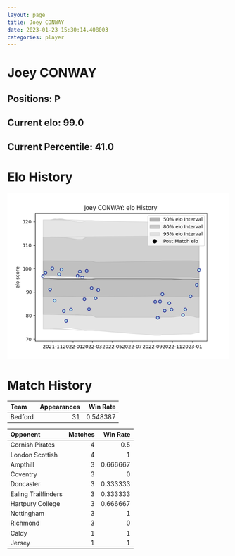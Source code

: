 ```yaml
---  
layout: page  
title: Joey CONWAY  
date: 2023-01-23 15:30:14.408003  
categories: player  
---
```

# Joey CONWAY

## Positions: P

## Current elo: 99.0

## Current Percentile: 41.0

# Elo History


![elo history](history_JoeyCONWAY.png)
# Match History


| Team    |   Appearances |   Win Rate |
|:--------|--------------:|-----------:|
| Bedford |            31 |   0.548387 |

| Opponent            |   Matches |   Win Rate |
|:--------------------|----------:|-----------:|
| Cornish Pirates     |         4 |   0.5      |
| London Scottish     |         4 |   1        |
| Ampthill            |         3 |   0.666667 |
| Coventry            |         3 |   0        |
| Doncaster           |         3 |   0.333333 |
| Ealing Trailfinders |         3 |   0.333333 |
| Hartpury College    |         3 |   0.666667 |
| Nottingham          |         3 |   1        |
| Richmond            |         3 |   0        |
| Caldy               |         1 |   1        |
| Jersey              |         1 |   1        |